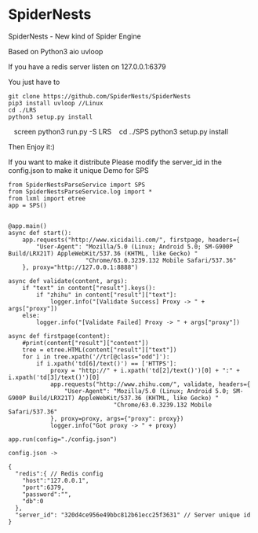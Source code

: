 # SpiderNests
SpiderNests - New kind of Spider Engine

Based on Python3 aio uvloop

If you have a redis server listen on 127.0.0.1:6379

You just have to

    git clone https://github.com/SpiderNests/SpiderNests
    pip3 install uvloop //Linux
    cd ./LRS
    python3 setup.py install
    screen python3 run.py -S LRS
    cd ../SPS
    python3 setup.py install
  
Then Enjoy it:)

If you want to make it distribute
Please modify the server_id in the config.json to make it unique
Demo for SPS

    from SpiderNestsParseService import SPS
    from SpiderNestsParseService.log import *
    from lxml import etree
    app = SPS()


    @app.main()
    async def start():
        app.requests("http://www.xicidaili.com/", firstpage, headers={
            "User-Agent": "Mozilla/5.0 (Linux; Android 5.0; SM-G900P Build/LRX21T) AppleWebKit/537.36 (KHTML, like Gecko) "
                          "Chrome/63.0.3239.132 Mobile Safari/537.36"
        }, proxy="http://127.0.0.1:8888")

    async def validate(content, args):
        if "text" in content["result"].keys():
            if "zhihu" in content["result"]["text"]:
                logger.info("[Validate Success] Proxy -> " + args["proxy"])
        else:
            logger.info("[Validate Failed] Proxy -> " + args["proxy"])

    async def firstpage(content):
        #print(content["result"]["content"])
        tree = etree.HTML(content["result"]["text"])
        for i in tree.xpath('//tr[@class="odd"]'):
            if i.xpath('td[6]/text()') == ['HTTPS']:
                proxy = "http://" + i.xpath('td[2]/text()')[0] + ":" + i.xpath('td[3]/text()')[0]
                app.requests("http://www.zhihu.com/", validate, headers={
                    "User-Agent": "Mozilla/5.0 (Linux; Android 5.0; SM-G900P Build/LRX21T) AppleWebKit/537.36 (KHTML, like Gecko) "
                                  "Chrome/63.0.3239.132 Mobile Safari/537.36"
                }, proxy=proxy, args={"proxy": proxy})
                logger.info("Got proxy -> " + proxy)

    app.run(config="./config.json")
    
    config.json ->
    
    {
      "redis":{ // Redis config
        "host":"127.0.0.1",
        "port":6379,
        "password":"",
        "db":0
      },
      "server_id": "320d4ce956e49bbc812b61ecc25f3631" // Server unique id
    }
